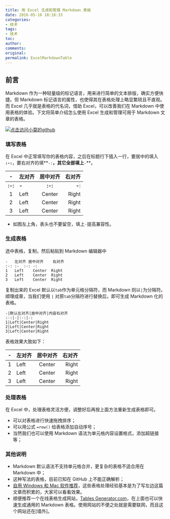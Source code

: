 ```yaml
---
title: 用 Excel 生成和管理 Markdown 表格
date: 2016-05-16 18:18:33
categories:
- 技术
tags:
- 技术
toc:
author:
comments:
original:
permalink: ExcelMarkdownTable
---
```


<h2 id="intro">前言</h2>Markdown 作为一种轻量级的标记语言，用来进行简单的文本排版，确实方便快捷。但 Markdown 标记语言的属性，也使得其在表格处理上略显繁琐且不直观。而 Excel 几乎就是表格的代名词，借助 Excel，可以改善我们在 Markdown 中使用表格的体验。下文将简单介绍怎么使用 Excel 生成和管理可用于 Markdown 文章的表格。

<!-- more -->
[![点击访问小莫的github](https://image.xiaomo.info/banner/markdown.png)](https://github.com/syoubaku)
### 填写表格
在 Excel 中正常填写你的表格内容，之后在标题行下插入一行，要居中的填入 **`:-:`**，要右对齐的填**`-:`**，其它全部填上**`-`**。

-|左对齐|居中对齐|右对齐
:-:|-|:-:|-:
**:-:**|**-**|**:-:**|**-**:
1|Left|Center|Right
2|Left|Center|Right
3|Left|Center|Right
- 如图左上角，表头也不要留空，填上`-`提高兼容性。


### 生成表格
选中表格，复制，然后粘贴到 Markdown 编辑器中

```
-	左对齐	居中对齐	右对齐
:-:	:-	:-:	-:
1	Left	Center	Right
2	Left	Center	Right
3	Left	Center	Right
```

复制出来的 Excel 默认以`tab`作为单元格分隔符，而 Markdown 则以`|`为分隔符。顺理成章，当我们使用 `|` 对原`tab`分隔符进行替换后，即可生成 Markdown 化的表格。

```
-|默认左对齐|居中对齐|内容右对齐
:-:|-|:-:|-:
1|Left|Center|Right
2|Left|Center|Right
3|Left|Center|Right
```

表格效果大致如下：

-|左对齐|居中对齐|右对齐
:-:|-|:-:|-:
1|Left|Center|Right
2|Left|Center|Right
3|Left|Center|Right


### 处理表格
在 Excel 中，处理表格灵活方便，调整好后再按上面方法重新生成表格即可。

- 可以对表格进行快速拖拽排序；
- 可以用公式 `=row()` 给表格添加自动序号；
- 当然我们也可以使用 Markdown 语法为单元格内容设置格式，添加超链接等；


### 其他说明

- Markdown 默认语法不支持单元格合并，更复杂的表格不适合用在 Markdown 中；
- 这种写法的表格，目前已知在 GitHub 上不能正确解析；
- [自用 Windows 和 Mac 软件推荐](/2015/09/20/windows-mac-software/)，这些表格处理经验基本是为了写左边这篇文章而积累的，大家可以看看效果。
- 顺便推荐一个在线表格生成网站，[Tables Generator.com](http://www.tablesgenerator.com/markdown_tables)，在上面也可以快速生成通用的 Markdown 表格。使用网站的不便之处就是需要联网，而且这个网站还在[墙外]。
